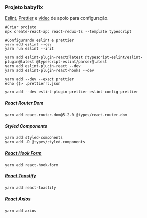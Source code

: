 ### Projeto babyfix

[Eslint](https://eslint.org/docs/user-guide/getting-started), [Prettier](https://prettier.io/docs/en/install.html) e [video](https://www.youtube.com/watch?v=duKqKhtZmPA&ab_channel=JorgeAluizio) de apoio para configuração. 

```
#Criar projeto
npx create-react-app react-redux-ts --template typescript

#Configurando eslint e prettier
yarn add eslint --dev
yarn run eslint --init

yarn add eslint-plugin-react@latest @typescript-eslint/eslint-plugin@latest @typescript-eslint/parser@latest	
yarn add eslint-plugin-react --dev
yarn add eslint-plugin-react-hooks --dev

yarn add --dev --exact prettier
echo {}> .prettierrc.json

yarn add --dev eslint-plugin-prettier eslint-config-prettier
```

##### React Router Dom

```
yarn add react-router-dom@5.2.0 @types/react-router-dom
```



##### Styled Components

```
yarn add styled-components
yarn add -D @types/styled-components
```



##### [React Hook Form](https://react-hook-form.com/get-started)

```
yarn add react-hook-form
```

##### [React Toastify](https://fkhadra.github.io/react-toastify/introduction)

````
yarn add react-toastify
````

##### [React Axios]()

```
yarn add axios
```

